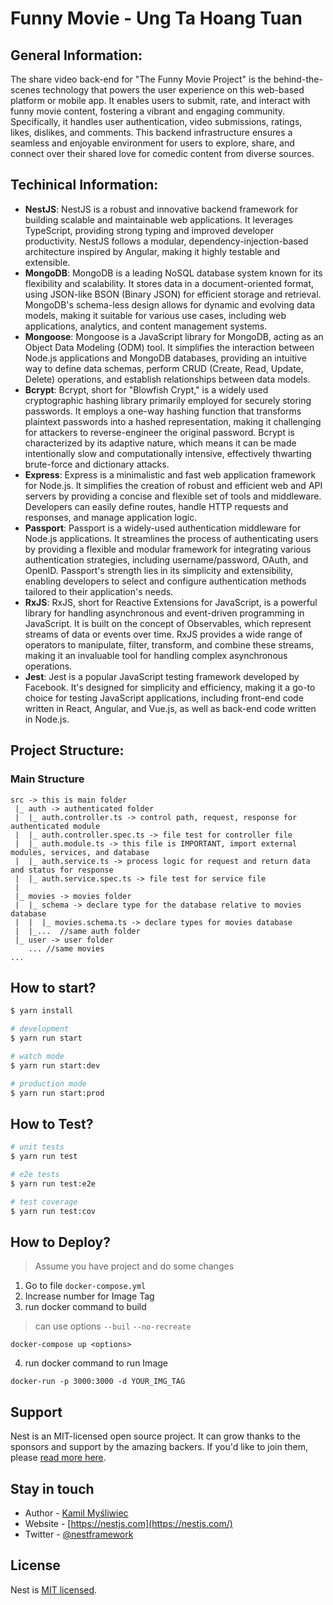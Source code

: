 # Funny Movie - Ung Ta Hoang Tuan

## General Information:
The share video back-end for "The Funny Movie Project" is the behind-the-scenes technology that powers the user experience on this web-based platform or mobile app. It enables users to submit, rate, and interact with funny movie content, fostering a vibrant and engaging community. Specifically, it handles user authentication, video submissions, ratings, likes, dislikes, and comments. This backend infrastructure ensures a seamless and enjoyable environment for users to explore, share, and connect over their shared love for comedic content from diverse sources.

## Techinical Information:
- **NestJS**: NestJS is a robust and innovative backend framework for building scalable and maintainable web applications. It leverages TypeScript, providing strong typing and improved developer productivity. NestJS follows a modular, dependency-injection-based architecture inspired by Angular, making it highly testable and extensible.
- **MongoDB**: MongoDB is a leading NoSQL database system known for its flexibility and scalability. It stores data in a document-oriented format, using JSON-like BSON (Binary JSON) for efficient storage and retrieval. MongoDB's schema-less design allows for dynamic and evolving data models, making it suitable for various use cases, including web applications, analytics, and content management systems.
- **Mongoose**: Mongoose is a JavaScript library for MongoDB, acting as an Object Data Modeling (ODM) tool. It simplifies the interaction between Node.js applications and MongoDB databases, providing an intuitive way to define data schemas, perform CRUD (Create, Read, Update, Delete) operations, and establish relationships between data models.
- **Bcrypt**: Bcrypt, short for "Blowfish Crypt," is a widely used cryptographic hashing library primarily employed for securely storing passwords. It employs a one-way hashing function that transforms plaintext passwords into a hashed representation, making it challenging for attackers to reverse-engineer the original password. Bcrypt is characterized by its adaptive nature, which means it can be made intentionally slow and computationally intensive, effectively thwarting brute-force and dictionary attacks.
- **Express**: Express is a minimalistic and fast web application framework for Node.js. It simplifies the creation of robust and efficient web and API servers by providing a concise and flexible set of tools and middleware. Developers can easily define routes, handle HTTP requests and responses, and manage application logic.
- **Passport**: Passport is a widely-used authentication middleware for Node.js applications. It streamlines the process of authenticating users by providing a flexible and modular framework for integrating various authentication strategies, including username/password, OAuth, and OpenID. Passport's strength lies in its simplicity and extensibility, enabling developers to select and configure authentication methods tailored to their application's needs.
- **RxJS**: RxJS, short for Reactive Extensions for JavaScript, is a powerful library for handling asynchronous and event-driven programming in JavaScript. It is built on the concept of Observables, which represent streams of data or events over time. RxJS provides a wide range of operators to manipulate, filter, transform, and combine these streams, making it an invaluable tool for handling complex asynchronous operations.
- **Jest**: Jest is a popular JavaScript testing framework developed by Facebook. It's designed for simplicity and efficiency, making it a go-to choice for testing JavaScript applications, including front-end code written in React, Angular, and Vue.js, as well as back-end code written in Node.js.

## Project Structure:
### Main Structure
```
src -> this is main folder
 |_ auth -> authenticated folder
 |  |_ auth.controller.ts -> control path, request, response for authenticated module
 |  |_ auth.controller.spec.ts -> file test for controller file
 |  |_ auth.module.ts -> this file is IMPORTANT, import external modules, services, and database
 |  |_ auth.service.ts -> process logic for request and return data and status for response
 |  |_ auth.service.spec.ts -> file test for service file
 | 
 |_ movies -> movies folder
 |  |_ schema -> declare type for the database relative to movies database
 |  |  |_ movies.schema.ts -> declare types for movies database
 |  |_...  //same auth folder
 |_ user -> user folder
    ... //same movies
...
```
## How to start?

```bash
$ yarn install
```

```bash
# development
$ yarn run start

# watch mode
$ yarn run start:dev

# production mode
$ yarn run start:prod
```

## How to Test?

```bash
# unit tests
$ yarn run test

# e2e tests
$ yarn run test:e2e

# test coverage
$ yarn run test:cov
```

## How to Deploy? 
> Assume you have project and do some changes

1. Go to file `docker-compose.yml`
2. Increase number for Image Tag 
3. run docker command to build
> can use options `--buil` `--no-recreate`
``` 
docker-compose up <options>
```
4. run docker command to run Image
```
docker-run -p 3000:3000 -d YOUR_IMG_TAG
```

## Support

Nest is an MIT-licensed open source project. It can grow thanks to the sponsors and support by the amazing backers. If you'd like to join them, please [read more here](https://docs.nestjs.com/support).

## Stay in touch

- Author - [Kamil Myśliwiec](https://kamilmysliwiec.com)
- Website - [https://nestjs.com](https://nestjs.com/)
- Twitter - [@nestframework](https://twitter.com/nestframework)

## License

Nest is [MIT licensed](LICENSE).
